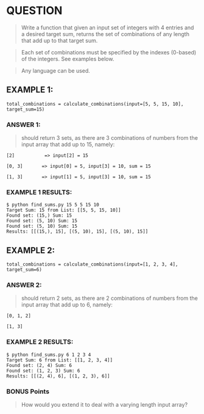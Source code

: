 # QUESTION

> Write a function that given an input set of integers with 4 entries and a desired
> target sum, returns the set of combinations of any length that add up to that target sum.

> Each set of combinations must be specified by the indexes (0-based) of the integers. See examples below.

> Any language can be used.

## EXAMPLE 1:


`total_combinations = calculate_combinations(input=[5, 5, 15, 10], target_sum=15)`

### ANSWER 1:

> should return 3 sets, as there are 3 combinations of numbers from the input array that add up to 15, namely:

 
```
[2]           => input[2] = 15

[0, 3]       => input[0] = 5, input[3] = 10, sum = 15

[1, 3]       => input[1] = 5, input[3] = 10, sum = 15
```

### EXAMPLE 1 RESULTS:

```
$ python find_sums.py 15 5 5 15 10
Target Sum: 15 from List: [[5, 5, 15, 10]]
Found set: (15,) Sum: 15
Found set: (5, 10) Sum: 15
Found set: (5, 10) Sum: 15
Results: [[(15,), 15], [(5, 10), 15], [(5, 10), 15]]
```

## EXAMPLE 2:

`total_combinations = calculate_combinations(input=[1, 2, 3, 4], target_sum=6)`

### ANSWER 2:

> should return 2 sets, as there are 2 combinations of numbers from the input array that add up to 6, namely:

```
[0, 1, 2]

[1, 3]
```

### EXAMPLE 2 RESULTS:

```
$ python find_sums.py 6 1 2 3 4
Target Sum: 6 from List: [[1, 2, 3, 4]]
Found set: (2, 4) Sum: 6
Found set: (1, 2, 3) Sum: 6
Results: [[(2, 4), 6], [(1, 2, 3), 6]]
```

### BONUS Points

> How would you extend it to deal with a varying length input array?
